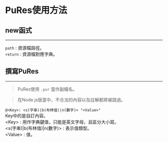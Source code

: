 # PuRes使用方法
## new函式
---
`path` : 資源檔路徑。  
`return` : 資源檔對應字典。

## 撰寫PuRes
---
>PuRes使用 `.pur` 當作副檔名。  

>在Node.js版當中，不合法的內容以及註解都將被跳過。

`@<Key>: <s(字串)|b(布林值)|n(數字)> "<Value>"`  
Key中的是自訂內容。  
\<Key\> : 用作字典鍵值，只能是英文字母，且區分大小寫。  
<s(字串)|b(布林值)|n(數字)> : 表示值類型。  
\<Value\> : 值。